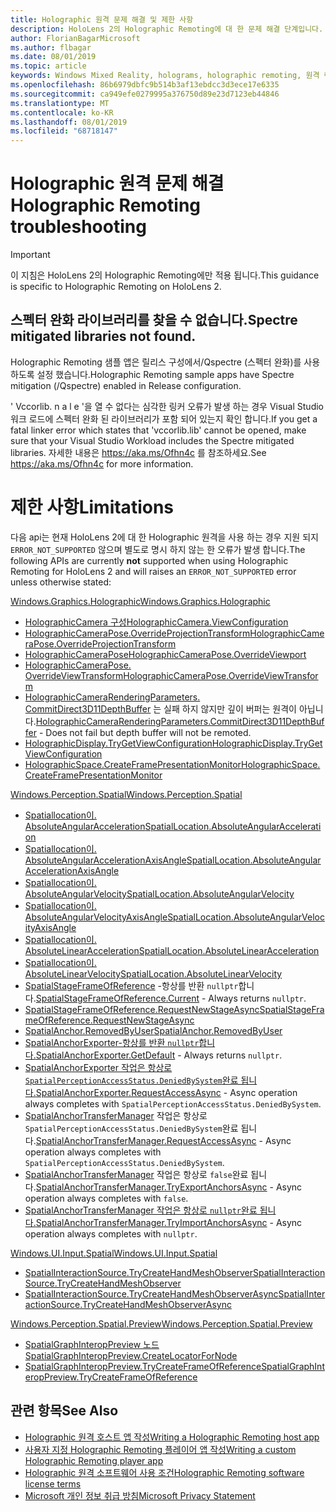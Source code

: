 ```yaml
---
title: Holographic 원격 문제 해결 및 제한 사항
description: HoloLens 2의 Holographic Remoting에 대 한 문제 해결 단계입니다.
author: FlorianBagarMicrosoft
ms.author: flbagar
ms.date: 08/01/2019
ms.topic: article
keywords: Windows Mixed Reality, holograms, holographic remoting, 원격 렌더링, 네트워크 렌더링, HoloLens, 원격 holograms, 문제 해결, 도움말
ms.openlocfilehash: 86b6979dbfc9b514b3af13ebdcc3d3ece17e6335
ms.sourcegitcommit: ca949efe0279995a376750d89e23d7123eb44846
ms.translationtype: MT
ms.contentlocale: ko-KR
ms.lasthandoff: 08/01/2019
ms.locfileid: "68718147"
---
```

# <a name="holographic-remoting-troubleshooting"></a><span data-ttu-id="d12c6-104">Holographic 원격 문제 해결</span><span class="sxs-lookup"><span data-stu-id="d12c6-104">Holographic Remoting troubleshooting</span></span>

> [!IMPORTANT]
> <span data-ttu-id="d12c6-105">이 지침은 HoloLens 2의 Holographic Remoting에만 적용 됩니다.</span><span class="sxs-lookup"><span data-stu-id="d12c6-105">This guidance is specific to Holographic Remoting on HoloLens 2.</span></span>

## <a name="spectre-mitigated-libraries-not-found"></a><span data-ttu-id="d12c6-106">스펙터 완화 라이브러리를 찾을 수 없습니다.</span><span class="sxs-lookup"><span data-stu-id="d12c6-106">Spectre mitigated libraries not found.</span></span>

<span data-ttu-id="d12c6-107">Holographic Remoting 샘플 앱은 릴리스 구성에서/Qspectre (스펙터 완화)를 사용 하도록 설정 했습니다.</span><span class="sxs-lookup"><span data-stu-id="d12c6-107">Holographic Remoting sample apps have Spectre mitigation (/Qspectre) enabled in Release configuration.</span></span>

<span data-ttu-id="d12c6-108">' Vccorlib. n a l e '을 열 수 없다는 심각한 링커 오류가 발생 하는 경우 Visual Studio 워크 로드에 스펙터 완화 된 라이브러리가 포함 되어 있는지 확인 합니다.</span><span class="sxs-lookup"><span data-stu-id="d12c6-108">If you get a fatal linker error which states that 'vccorlib.lib' cannot be opened, make sure that your Visual Studio Workload includes the Spectre mitigated libraries.</span></span> <span data-ttu-id="d12c6-109">자세한 내용은 https://aka.ms/Ofhn4c 를 참조하세요.</span><span class="sxs-lookup"><span data-stu-id="d12c6-109">See https://aka.ms/Ofhn4c for more information.</span></span>

# <a name="limitations"></a><span data-ttu-id="d12c6-110">제한 사항</span><span class="sxs-lookup"><span data-stu-id="d12c6-110">Limitations</span></span>

<span data-ttu-id="d12c6-111">다음 api는 현재 HoloLens 2에 대 한 Holographic 원격을 사용 하는 경우 지원 되지 ```ERROR_NOT_SUPPORTED``` 않으며 별도로 명시 하지 않는 한 오류가 발생 합니다.</span><span class="sxs-lookup"><span data-stu-id="d12c6-111">The following APIs are currently **not** supported when using Holographic Remoting for HoloLens 2 and will raises an ```ERROR_NOT_SUPPORTED``` error unless otherwise stated:</span></span>

[<span data-ttu-id="d12c6-112">Windows.Graphics.Holographic</span><span class="sxs-lookup"><span data-stu-id="d12c6-112">Windows.Graphics.Holographic</span></span>](https://docs.microsoft.com/en-us/uwp/api/windows.graphics.holographic)

* [<span data-ttu-id="d12c6-113">HolographicCamera 구성</span><span class="sxs-lookup"><span data-stu-id="d12c6-113">HolographicCamera.ViewConfiguration</span></span>](https://docs.microsoft.com/en-us/uwp/api/windows.graphics.holographic.holographiccamera.viewconfiguration)
* [<span data-ttu-id="d12c6-114">HolographicCameraPose.OverrideProjectionTransform</span><span class="sxs-lookup"><span data-stu-id="d12c6-114">HolographicCameraPose.OverrideProjectionTransform</span></span>](https://docs.microsoft.com/en-us/uwp/api/windows.graphics.holographic.holographiccamerapose.overrideprojectiontransform)
* [<span data-ttu-id="d12c6-115">HolographicCameraPose</span><span class="sxs-lookup"><span data-stu-id="d12c6-115">HolographicCameraPose.OverrideViewport</span></span>](https://docs.microsoft.com/en-us/uwp/api/windows.graphics.holographic.holographiccamerapose.overrideviewport)
* [<span data-ttu-id="d12c6-116">HolographicCameraPose. OverrideViewTransform</span><span class="sxs-lookup"><span data-stu-id="d12c6-116">HolographicCameraPose.OverrideViewTransform</span></span>](https://docs.microsoft.com/en-us/uwp/api/windows.graphics.holographic.holographiccamerapose.overrideviewtransform)
* <span data-ttu-id="d12c6-117">[HolographicCameraRenderingParameters. CommitDirect3D11DepthBuffer](https://docs.microsoft.com/en-us/uwp/api/windows.graphics.holographic.holographiccamerarenderingparameters.commitdirect3d11depthbuffer#Windows_Graphics_Holographic_HolographicCameraRenderingParameters_CommitDirect3D11DepthBuffer_Windows_Graphics_DirectX_Direct3D11_IDirect3DSurface_) 는 실패 하지 않지만 깊이 버퍼는 원격이 아닙니다.</span><span class="sxs-lookup"><span data-stu-id="d12c6-117">[HolographicCameraRenderingParameters.CommitDirect3D11DepthBuffer](https://docs.microsoft.com/en-us/uwp/api/windows.graphics.holographic.holographiccamerarenderingparameters.commitdirect3d11depthbuffer#Windows_Graphics_Holographic_HolographicCameraRenderingParameters_CommitDirect3D11DepthBuffer_Windows_Graphics_DirectX_Direct3D11_IDirect3DSurface_) - Does not fail but depth buffer will not be remoted.</span></span>
* [<span data-ttu-id="d12c6-118">HolographicDisplay.TryGetViewConfiguration</span><span class="sxs-lookup"><span data-stu-id="d12c6-118">HolographicDisplay.TryGetViewConfiguration</span></span>](https://docs.microsoft.com/en-us/uwp/api/windows.graphics.holographic.holographicdisplay.trygetviewconfiguration)
* [<span data-ttu-id="d12c6-119">HolographicSpace.CreateFramePresentationMonitor</span><span class="sxs-lookup"><span data-stu-id="d12c6-119">HolographicSpace.CreateFramePresentationMonitor</span></span>](https://docs.microsoft.com/en-us/uwp/api/windows.graphics.holographic.holographicspace.createframepresentationmonitor)

[<span data-ttu-id="d12c6-120">Windows.Perception.Spatial</span><span class="sxs-lookup"><span data-stu-id="d12c6-120">Windows.Perception.Spatial</span></span>](https://docs.microsoft.com/en-us/uwp/api/windows.perception.spatial)

* [<span data-ttu-id="d12c6-121">Spatiallocation이. AbsoluteAngularAcceleration</span><span class="sxs-lookup"><span data-stu-id="d12c6-121">SpatialLocation.AbsoluteAngularAcceleration</span></span>](https://docs.microsoft.com/en-us/uwp/api/windows.perception.spatial.spatiallocation.absoluteangularacceleration)
* [<span data-ttu-id="d12c6-122">Spatiallocation이. AbsoluteAngularAccelerationAxisAngle</span><span class="sxs-lookup"><span data-stu-id="d12c6-122">SpatialLocation.AbsoluteAngularAccelerationAxisAngle</span></span>](https://docs.microsoft.com/en-us/uwp/api/windows.perception.spatial.spatiallocation.absoluteangularaccelerationaxisangle)
* [<span data-ttu-id="d12c6-123">Spatiallocation이. AbsoluteAngularVelocity</span><span class="sxs-lookup"><span data-stu-id="d12c6-123">SpatialLocation.AbsoluteAngularVelocity</span></span>](https://docs.microsoft.com/en-us/uwp/api/windows.perception.spatial.spatiallocation.absoluteangularvelocity)
* [<span data-ttu-id="d12c6-124">Spatiallocation이. AbsoluteAngularVelocityAxisAngle</span><span class="sxs-lookup"><span data-stu-id="d12c6-124">SpatialLocation.AbsoluteAngularVelocityAxisAngle</span></span>](https://docs.microsoft.com/en-us/uwp/api/windows.perception.spatial.spatiallocation.absoluteangularvelocityaxisangle)
* [<span data-ttu-id="d12c6-125">Spatiallocation이. AbsoluteLinearAcceleration</span><span class="sxs-lookup"><span data-stu-id="d12c6-125">SpatialLocation.AbsoluteLinearAcceleration</span></span>](https://docs.microsoft.com/is-is/uwp/api/windows.perception.spatial.spatiallocation.absolutelinearacceleration)
* [<span data-ttu-id="d12c6-126">Spatiallocation이. AbsoluteLinearVelocity</span><span class="sxs-lookup"><span data-stu-id="d12c6-126">SpatialLocation.AbsoluteLinearVelocity</span></span>](https://docs.microsoft.com/en-us/uwp/api/windows.perception.spatial.spatiallocation.absolutelinearvelocity)
* <span data-ttu-id="d12c6-127">[SpatialStageFrameOfReference](https://docs.microsoft.com/en-us/uwp/api/windows.perception.spatial.spatialstageframeofreference.current) -항상를 반환 ```nullptr```합니다.</span><span class="sxs-lookup"><span data-stu-id="d12c6-127">[SpatialStageFrameOfReference.Current](https://docs.microsoft.com/en-us/uwp/api/windows.perception.spatial.spatialstageframeofreference.current) - Always returns ```nullptr```.</span></span>
* [<span data-ttu-id="d12c6-128">SpatialStageFrameOfReference.RequestNewStageAsync</span><span class="sxs-lookup"><span data-stu-id="d12c6-128">SpatialStageFrameOfReference.RequestNewStageAsync</span></span>](https://docs.microsoft.com/en-us/uwp/api/windows.perception.spatial.spatialstageframeofreference.requestnewstageasync)
* [<span data-ttu-id="d12c6-129">SpatialAnchor.RemovedByUser</span><span class="sxs-lookup"><span data-stu-id="d12c6-129">SpatialAnchor.RemovedByUser</span></span>](https://docs.microsoft.com/en-us/uwp/api/windows.perception.spatial.spatialanchor.removedbyuser)
* <span data-ttu-id="d12c6-130">[SpatialAnchorExporter-항상를 반환 ```nullptr```합니다.](https://docs.microsoft.com/en-us/uwp/api/windows.perception.spatial.spatialanchorexporter.getdefault
)</span><span class="sxs-lookup"><span data-stu-id="d12c6-130">[SpatialAnchorExporter.GetDefault](https://docs.microsoft.com/en-us/uwp/api/windows.perception.spatial.spatialanchorexporter.getdefault
) - Always returns ```nullptr```.</span></span>
* <span data-ttu-id="d12c6-131">[SpatialAnchorExporter 작업은 항상로 ```SpatialPerceptionAccessStatus.DeniedBySystem```완료 됩니다.](https://docs.microsoft.com/en-us/uwp/api/windows.perception.spatial.spatialanchorexporter.requestaccessasync
)</span><span class="sxs-lookup"><span data-stu-id="d12c6-131">[SpatialAnchorExporter.RequestAccessAsync](https://docs.microsoft.com/en-us/uwp/api/windows.perception.spatial.spatialanchorexporter.requestaccessasync
) - Async operation always completes with ```SpatialPerceptionAccessStatus.DeniedBySystem```.</span></span>
* <span data-ttu-id="d12c6-132">[SpatialAnchorTransferManager](https://docs.microsoft.com/en-us/uwp/api/windows.perception.spatial.spatialanchortransfermanager.requestaccessasync#Windows_Perception_Spatial_SpatialAnchorTransferManager_RequestAccessAsync) 작업은 항상로 ```SpatialPerceptionAccessStatus.DeniedBySystem```완료 됩니다.</span><span class="sxs-lookup"><span data-stu-id="d12c6-132">[SpatialAnchorTransferManager.RequestAccessAsync](https://docs.microsoft.com/en-us/uwp/api/windows.perception.spatial.spatialanchortransfermanager.requestaccessasync#Windows_Perception_Spatial_SpatialAnchorTransferManager_RequestAccessAsync) - Async operation always completes with ```SpatialPerceptionAccessStatus.DeniedBySystem```.</span></span>
* <span data-ttu-id="d12c6-133">[SpatialAnchorTransferManager](https://docs.microsoft.com/en-us/uwp/api/windows.perception.spatial.spatialanchortransfermanager.tryexportanchorsasync#Windows_Perception_Spatial_SpatialAnchorTransferManager_TryExportAnchorsAsync_Windows_Foundation_Collections_IIterable_Windows_Foundation_Collections_IKeyValuePair_System_String_Windows_Perception_Spatial_SpatialAnchor___Windows_Storage_Streams_IOutputStream_) 작업은 항상로 ```false```완료 됩니다.</span><span class="sxs-lookup"><span data-stu-id="d12c6-133">[SpatialAnchorTransferManager.TryExportAnchorsAsync](https://docs.microsoft.com/en-us/uwp/api/windows.perception.spatial.spatialanchortransfermanager.tryexportanchorsasync#Windows_Perception_Spatial_SpatialAnchorTransferManager_TryExportAnchorsAsync_Windows_Foundation_Collections_IIterable_Windows_Foundation_Collections_IKeyValuePair_System_String_Windows_Perception_Spatial_SpatialAnchor___Windows_Storage_Streams_IOutputStream_) - Async operation always completes with ```false```.</span></span>
* <span data-ttu-id="d12c6-134">[SpatialAnchorTransferManager 작업은 항상로 ```nullptr```완료 됩니다.](https://docs.microsoft.com/en-us/uwp/api/windows.perception.spatial.spatialanchortransfermanager.tryimportanchorsasync
)</span><span class="sxs-lookup"><span data-stu-id="d12c6-134">[SpatialAnchorTransferManager.TryImportAnchorsAsync](https://docs.microsoft.com/en-us/uwp/api/windows.perception.spatial.spatialanchortransfermanager.tryimportanchorsasync
) - Async operation always completes with ```nullptr```.</span></span>

[<span data-ttu-id="d12c6-135">Windows.UI.Input.Spatial</span><span class="sxs-lookup"><span data-stu-id="d12c6-135">Windows.UI.Input.Spatial</span></span>](https://docs.microsoft.com/en-us/uwp/api/windows.ui.input.spatial)

* [<span data-ttu-id="d12c6-136">SpatialInteractionSource.TryCreateHandMeshObserver</span><span class="sxs-lookup"><span data-stu-id="d12c6-136">SpatialInteractionSource.TryCreateHandMeshObserver</span></span>](https://docs.microsoft.com/en-us/uwp/api/windows.ui.input.spatial.spatialinteractionsource.trycreatehandmeshobserver#Windows_UI_Input_Spatial_SpatialInteractionSource_TryCreateHandMeshObserver)
* [<span data-ttu-id="d12c6-137">SpatialInteractionSource.TryCreateHandMeshObserverAsync</span><span class="sxs-lookup"><span data-stu-id="d12c6-137">SpatialInteractionSource.TryCreateHandMeshObserverAsync</span></span>](https://docs.microsoft.com/en-us/uwp/api/windows.ui.input.spatial.spatialinteractionsource.trycreatehandmeshobserverasync)

[<span data-ttu-id="d12c6-138">Windows.Perception.Spatial.Preview</span><span class="sxs-lookup"><span data-stu-id="d12c6-138">Windows.Perception.Spatial.Preview</span></span>](https://docs.microsoft.com/en-us/uwp/api/windows.perception.spatial.preview)

* [<span data-ttu-id="d12c6-139">SpatialGraphInteropPreview 노드</span><span class="sxs-lookup"><span data-stu-id="d12c6-139">SpatialGraphInteropPreview.CreateLocatorForNode</span></span>](https://docs.microsoft.com/en-us/uwp/api/windows.perception.spatial.preview.spatialgraphinteroppreview.createlocatorfornode)
* [<span data-ttu-id="d12c6-140">SpatialGraphInteropPreview.TryCreateFrameOfReference</span><span class="sxs-lookup"><span data-stu-id="d12c6-140">SpatialGraphInteropPreview.TryCreateFrameOfReference</span></span>](https://docs.microsoft.com/en-us/uwp/api/windows.perception.spatial.preview.spatialgraphinteroppreview.trycreateframeofreference)

## <a name="see-also"></a><span data-ttu-id="d12c6-141">관련 항목</span><span class="sxs-lookup"><span data-stu-id="d12c6-141">See Also</span></span>
* [<span data-ttu-id="d12c6-142">Holographic 원격 호스트 앱 작성</span><span class="sxs-lookup"><span data-stu-id="d12c6-142">Writing a Holographic Remoting host app</span></span>](holographic-remoting-create-host.md)
* [<span data-ttu-id="d12c6-143">사용자 지정 Holographic Remoting 플레이어 앱 작성</span><span class="sxs-lookup"><span data-stu-id="d12c6-143">Writing a custom Holographic Remoting player app</span></span>](holographic-remoting-create-player.md)
* [<span data-ttu-id="d12c6-144">Holographic 원격 소프트웨어 사용 조건</span><span class="sxs-lookup"><span data-stu-id="d12c6-144">Holographic Remoting software license terms</span></span>](https://docs.microsoft.com/en-us/legal/mixed-reality/microsoft-holographic-remoting-software-license-terms)
* [<span data-ttu-id="d12c6-145">Microsoft 개인 정보 취급 방침</span><span class="sxs-lookup"><span data-stu-id="d12c6-145">Microsoft Privacy Statement</span></span>](https://go.microsoft.com/fwlink/?LinkId=521839)